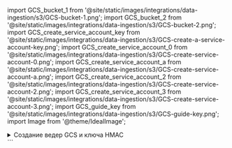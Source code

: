 
import GCS_bucket_1 from '@site/static/images/integrations/data-ingestion/s3/GCS-bucket-1.png';
import GCS_bucket_2 from '@site/static/images/integrations/data-ingestion/s3/GCS-bucket-2.png';
import GCS_create_service_account_key from '@site/static/images/integrations/data-ingestion/s3/GCS-create-a-service-account-key.png';
import GCS_create_service_account_0 from '@site/static/images/integrations/data-ingestion/s3/GCS-create-service-account-0.png';
import GCS_create_service_account_a from '@site/static/images/integrations/data-ingestion/s3/GCS-create-service-account-a.png';
import GCS_create_service_account_2 from '@site/static/images/integrations/data-ingestion/s3/GCS-create-service-account-2.png';
import GCS_create_service_account_3 from '@site/static/images/integrations/data-ingestion/s3/GCS-create-service-account-3.png';
import GCS_guide_key from '@site/static/images/integrations/data-ingestion/s3/GCS-guide-key.png';
import Image from '@theme/IdealImage';

<details>
    <summary>Создание ведер GCS и ключа HMAC</summary>

### ch_bucket_us_east1 {#ch_bucket_us_east1}

<Image size="md" img={GCS_bucket_1} alt="Создание ведра GCS в US East 1" border />

### ch_bucket_us_east4 {#ch_bucket_us_east4}

<Image size="md" img={GCS_bucket_2} alt="Создание ведра GCS в US East 4" border />

### Генерация ключа доступа {#generate-an-access-key}

### Создать ключ HMAC для сервисного аккаунта и секрет {#create-a-service-account-hmac-key-and-secret}

Откройте **Cloud Storage > Settings > Interoperability** и выберите существующий **Access key**, или **CREATE A KEY FOR A SERVICE ACCOUNT**. Этот учебник охватывает процесс создания нового ключа для нового сервисного аккаунта.

<Image size="md" img={GCS_create_service_account_key} alt="Генерация ключа HMAC для сервисного аккаунта в GCS" border />

### Добавить новый сервисный аккаунт {#add-a-new-service-account}

Если это проект без существующего сервисного аккаунта, выберите **CREATE NEW ACCOUNT**.

<Image size="md" img={GCS_create_service_account_0} alt="Добавление нового сервисного аккаунта в GCS" border />

Существует три этапа создания сервисного аккаунта, на первом этапе дайте аккаунту значащее имя, ID и описание.

<Image size="md" img={GCS_create_service_account_a} alt="Определение имени и ID нового сервисного аккаунта в GCS" border />

В диалоговом окне настроек совместимости рекомендуется роль IAM **Storage Object Admin**; выберите эту роль на втором этапе.

<Image size="md" img={GCS_create_service_account_2} alt="Выбор IAM роли Storage Object Admin в GCS" border />

Третий этап является необязательным и не используется в этом руководстве. Вы можете разрешить пользователям иметь эти привилегии в соответствии с вашими политиками.

<Image size="md" img={GCS_create_service_account_3} alt="Настройка дополнительных параметров для нового сервисного аккаунта в GCS" border />

Ключ HMAC сервисного аккаунта будет отображен. Сохраните эту информацию, так как она будет использована в конфигурации ClickHouse.

<Image size="md" img={GCS_guide_key} alt="Получение сгенерированного HMAC ключа для GCS" border />

</details>
```
